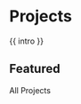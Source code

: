 <div class="projects-index">
  <h1 class="page-title">Projects</h1>
  <div class="projects-index__intro">{{ intro }}</div>
  <div class="projects-index__featured">
    <h2 class="projects-index__featured__title">
      Featured
    </h2>
    <Project v-for="project in projects"
             v-if="project.frontmatter.featured"
             :project="project"/>
  </div>

  <div class="projects-index__filters">
    All Projects
  </div>

  <div class="projects-index__grid">
    <Project v-for="project in projects"
            v-if="!project.frontmatter.featured"
            :project="project"/>
  </div>
</div>

<script>
import content from '../../../site/_data/explore/projects.yml'
import { markdown } from '../../.vuepress/util'
export default {
  data () {
    return {
      intro: content.intro
    }
  },

  computed: {
    projects () {
      return this.$site.pages
        .filter(x => x.path.startsWith('/projects'))
    }
  },
  methods: { markdown }
}
</script>

<style lang="scss">
@import '../../.vuepress/assets/stylesheets/variables.scss';

.projects-index {
  &__intro {
    @include text-subhead;
    margin-bottom: $space-medium;
  }

  &__featured {
    margin-bottom: $space-medium;
    border-bottom: 0.5px solid $color-gray-light;

    &__title { margin-bottom: $space-base; }
  }

  &__filters {
    margin-bottom: $space-medium;
  }

  &__grid {
    display: grid;
    grid-template-columns: repeat(4, 1fr);
    grid-gap: $space-medium;
  }
}
</style>
